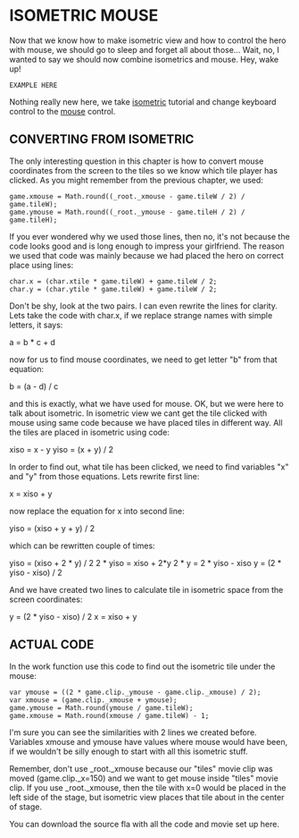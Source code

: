 # ISOMETRIC MOUSE

Now that we know how to make isometric view and how to control the hero with mouse, we should go to sleep and forget all about those... Wait, no, I wanted to say we should now combine isometrics and mouse. Hey, wake up!

```
EXAMPLE HERE
```

Nothing really new here, we take [isometric](21-isometric-view.md) tutorial and change keyboard control to the [mouse](20-mouse-to-move.md) control.


## CONVERTING FROM ISOMETRIC

The only interesting question in this chapter is how to convert mouse coordinates from the screen to the tiles so we know which tile player has clicked. As you might remember from the previous chapter, we used:

```
game.xmouse = Math.round((_root._xmouse - game.tileW / 2) / game.tileW);
game.ymouse = Math.round((_root._ymouse - game.tileH / 2) / game.tileH);
```

If you ever wondered why we used those lines, then no, it's not because the code looks good and is long enough to impress your girlfriend. The reason we used that code was mainly because we had placed the hero on correct place using lines:

```
char.x = (char.xtile * game.tileW) + game.tileW / 2;
char.y = (char.ytile * game.tileW) + game.tileW / 2;
```

Don't be shy, look at the two pairs. I can even rewrite the lines for clarity. Lets take the code with char.x, if we replace strange names with simple letters, it says:

a = b * c + d

now for us to find mouse coordinates, we need to get letter "b" from that equation:

b = (a - d) / c

and this is exactly, what we have used for mouse. OK, but we were here to talk about isometric. In isometric view we cant get the tile clicked with mouse using same code because we have placed tiles in different way. All the tiles are placed in isometric using code:

xiso = x - y
yiso = (x + y) / 2

In order to find out, what tile has been clicked, we need to find variables "x" and "y" from those equations. Lets rewrite first line:

x = xiso + y

now replace the equation for x into second line:

yiso = (xiso + y + y) / 2

which can be rewritten couple of times:

yiso = (xiso + 2 * y) / 2
2 * yiso = xiso + 2*y
2 * y = 2 * yiso - xiso
y = (2 * yiso - xiso) / 2

And we have created two lines to calculate tile in isometric space from the screen coordinates:

y = (2 * yiso - xiso) / 2
x = xiso + y

## ACTUAL CODE

In the work function use this code to find out the isometric tile under the mouse:

```
var ymouse = ((2 * game.clip._ymouse - game.clip._xmouse) / 2);
var xmouse = (game.clip._xmouse + ymouse);
game.ymouse = Math.round(ymouse / game.tileW);
game.xmouse = Math.round(xmouse / game.tileW) - 1;
```

I'm sure you can see the similarities with 2 lines we created before. Variables xmouse and ymouse have values where mouse would have been, if we wouldn't be silly enough to start with all this isometric stuff.

Remember, don't use _root._xmouse because our "tiles" movie clip was moved (game.clip._x=150) and we want to get mouse inside "tiles" movie clip. If you use _root._xmouse, then the tile with x=0 would be placed in the left side of the stage, but isometric view places that tile about in the center of stage.

You can download the source fla with all the code and movie set up here.